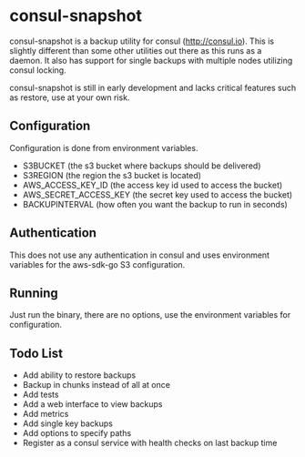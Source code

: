 # consul-snapshot

consul-snapshot is a backup utility for consul (http://consul.io).  This is slightly different than some other utilities out there as this runs as a daemon.  It also has support for single backups with multiple nodes utilizing consul locking.

consul-snapshot is still in early development and lacks critical features such as restore, use at your own risk.

## Configuration
Configuration is done from environment variables.
- S3BUCKET (the s3 bucket where backups should be delivered)
- S3REGION (the region the s3 bucket is located)
- AWS_ACCESS_KEY_ID (the access key id used to access the bucket)
- AWS_SECRET_ACCESS_KEY (the secret key used to access the bucket)
- BACKUPINTERVAL (how often you want the backup to run in seconds)

## Authentication
This does not use any authentication in consul and uses environment variables for the aws-sdk-go S3 configuration.

## Running
Just run the binary, there are no options, use the environment variables for configuration.

## Todo List
- Add ability to restore backups
- Backup in chunks instead of all at once
- Add tests
- Add a web interface to view backups
- Add metrics
- Add single key backups
- Add options to specify paths
- Register as a consul service with health checks on last backup time
